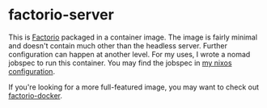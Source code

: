 # factorio-server

This is [Factorio](https://factorio.com) packaged in a container image.
The image is fairly minimal and doesn't contain much other than the headless server.
Further configuration can happen at another level.
For my uses, I wrote a nomad jobspec to run this container.
You may find the jobspec in [my nixos configuration](https://github.com/justinrubek/nixos-configs/blob/71c4f632eebc400740826aa2cafcb271ebc29b9e/nomad/jobs/factorio.nix).

If you're looking for a more full-featured image, you may want to check out [factorio-docker](https://github.com/factoriotools/factorio-docker).
